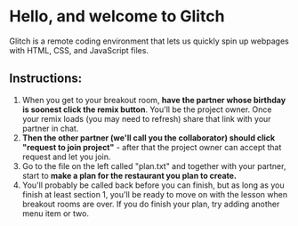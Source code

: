 # Hello, and welcome to Glitch
Glitch is a remote coding environment that lets us quickly spin up webpages with HTML, CSS, and JavaScript files.

## Instructions:
1. When you get to your breakout room, **have the partner whose birthday is soonest click the remix button**. You'll be the project owner. Once your remix loads (you may need to refresh) share that link with your partner in chat.
2. **Then the other partner (we'll call you the collaborator) should click "request to join project"** - after that the project owner can accept that request and let you join. 
3. Go to the file on the left called "plan.txt" and together with your partner, start to **make a plan for the restaurant you plan to create.** 
4. You'll probably be called back before you can finish, but as long as you finish at least section 1, you'll be ready to move on with the lesson when breakout rooms are over. If you do finish your plan, try adding another menu item or two.
